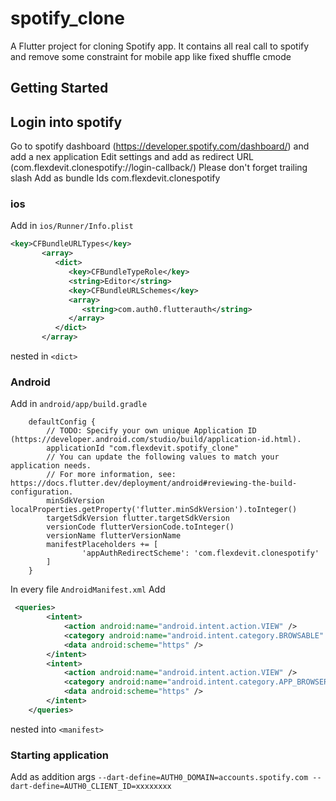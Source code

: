 # spotify_clone

A Flutter project for cloning Spotify app. It contains all real call to spotify and remove some 
constraint for mobile app like fixed shuffle cmode

## Getting Started


## Login into spotify 

Go to spotify dashboard (https://developer.spotify.com/dashboard/) and add a nex application
Edit settings and add as redirect URL (com.flexdevit.clonespotify://login-callback/) 
Please don't forget trailing slash
Add as bundle Ids com.flexdevit.clonespotify
### ios
Add in `ios/Runner/Info.plist` 
```xml
<key>CFBundleURLTypes</key>
       <array>
          <dict>
             <key>CFBundleTypeRole</key>
             <string>Editor</string>
             <key>CFBundleURLSchemes</key>
             <array>
                <string>com.auth0.flutterauth</string>
             </array>
          </dict>
       </array>
```
nested in `<dict>`

### Android 
Add in `android/app/build.gradle` 

```
    defaultConfig {
        // TODO: Specify your own unique Application ID (https://developer.android.com/studio/build/application-id.html).
        applicationId "com.flexdevit.spotify_clone"
        // You can update the following values to match your application needs.
        // For more information, see: https://docs.flutter.dev/deployment/android#reviewing-the-build-configuration.
        minSdkVersion localProperties.getProperty('flutter.minSdkVersion').toInteger()
        targetSdkVersion flutter.targetSdkVersion
        versionCode flutterVersionCode.toInteger()
        versionName flutterVersionName
        manifestPlaceholders += [
                'appAuthRedirectScheme': 'com.flexdevit.clonespotify'
        ]
    }
```
In every file `AndroidManifest.xml`
Add 
```xml
 <queries>
        <intent>
            <action android:name="android.intent.action.VIEW" />
            <category android:name="android.intent.category.BROWSABLE" />
            <data android:scheme="https" />
        </intent>
        <intent>
            <action android:name="android.intent.action.VIEW" />
            <category android:name="android.intent.category.APP_BROWSER" />
            <data android:scheme="https" />
        </intent>
    </queries>
```
nested into `<manifest>`

### Starting application
Add as addition args
`--dart-define=AUTH0_DOMAIN=accounts.spotify.com --dart-define=AUTH0_CLIENT_ID=xxxxxxxx`
